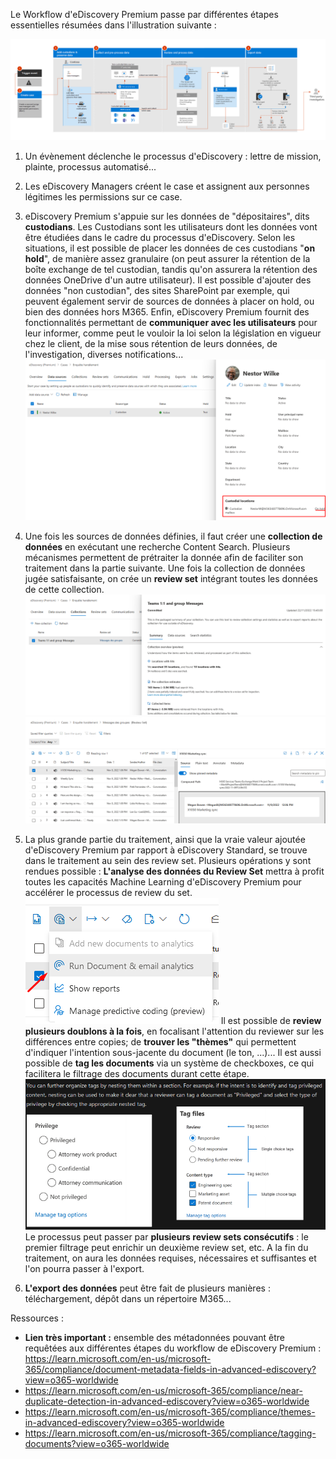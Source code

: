 Le Workflow d'eDiscovery Premium passe par différentes étapes essentielles résumées dans l'illustration suivante :

![image.png](/.attachments/image-ff0f3794-5228-4b2e-baa9-ec44ad2b84a9.png)

1. Un évènement déclenche le processus d'eDiscovery : lettre de mission, plainte, processus automatisé...

2. Les eDiscovery Managers créent le case et assignent aux personnes légitimes les permissions sur ce case.

3. eDiscovery Premium s'appuie sur les données de "dépositaires", dits **custodians**. Les Custodians sont les utilisateurs dont les données vont être étudiées dans le cadre du processus d'eDiscovery.
Selon les situations, il est possible de placer les données de ces custodians "**on hold**", de manière assez granulaire (on peut assurer la rétention de la boîte exchange de tel custodian, tandis qu'on assurera la rétention des données OneDrive d'un autre utilisateur).
Il est possible d'ajouter des données "non custodian", des sites SharePoint par exemple, qui peuvent également servir de sources de données à placer on hold, ou bien des données hors M365.
Enfin, eDiscovery Premium fournit des fonctionnalités permettant de **communiquer avec les utilisateurs** pour leur informer, comme peut le vouloir la loi selon la législation en vigueur chez le client, de la mise sous rétention de leurs données, de l'investigation, diverses notifications...
![image.png](/.attachments/image-89b848f3-10a9-4aae-a6eb-97bd708258fa.png)

4. Une fois les sources de données définies, il faut créer une **collection de données** en exécutant une recherche Content Search. Plusieurs mécanismes permettent de prétraiter la donnée afin de faciliter son traitement dans la partie suivante. Une fois la collection de données jugée satisfaisante, on crée un **review set** intégrant toutes les données de cette collection.
![image.png](/.attachments/image-8d78ab67-266c-4f55-8b63-9f71c04c1fb3.png)
![image.png](/.attachments/image-5c660cbf-0360-4377-9e46-d632741fea0b.png)

5. La plus grande partie du traitement, ainsi que la vraie valeur ajoutée d'eDiscovery Premium par rapport à eDiscovery Standard, se trouve dans le traitement au sein des review set. Plusieurs opérations y sont rendues possible :
**L'analyse des données du Review Set** mettra à profit toutes les capacités Machine Learning d'eDiscovery Premium pour accélérer le processus de review du set.
![image.png](/.attachments/image-41c552c0-d013-4c55-b9fd-fa96d1f63f8c.png)
Il est possible de **review plusieurs doublons à la fois**, en focalisant l'attention du reviewer sur les différences entre copies; de **trouver les "thèmes"** qui permettent d'indiquer l'intention sous-jacente du document (le ton, ...)...
Il est aussi possible de **tag les documents** via un système de checkboxes, ce qui facilitera le filtrage des documents durant cette étape.
![image.png](/.attachments/image-baeab7ff-d555-4908-bccf-9b49011ec350.png)
Le processus peut passer par **plusieurs review sets consécutifs** : le premier filtrage peut enrichir un deuxième review set, etc. A la fin du traitement, on aura les données requises, nécessaires et suffisantes et l'on pourra passer à l'export.

6. **L'export des données** peut être fait de plusieurs manières : téléchargement, dépôt dans un répertoire M365...

Ressources :
- **Lien très important :** ensemble des métadonnées pouvant être requêtées aux différentes étapes du workflow de eDiscovery Premium : https://learn.microsoft.com/en-us/microsoft-365/compliance/document-metadata-fields-in-advanced-ediscovery?view=o365-worldwide
- https://learn.microsoft.com/en-us/microsoft-365/compliance/near-duplicate-detection-in-advanced-ediscovery?view=o365-worldwide
- https://learn.microsoft.com/en-us/microsoft-365/compliance/themes-in-advanced-ediscovery?view=o365-worldwide
- https://learn.microsoft.com/en-us/microsoft-365/compliance/tagging-documents?view=o365-worldwide
